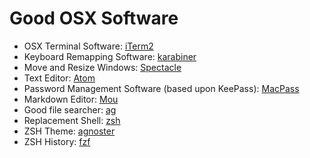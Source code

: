 # Good OSX Software 

* OSX Terminal Software: [iTerm2](https://www.iterm2.com)
* Keyboard Remapping Software: [karabiner](https://pqrs.org/osx/karabiner/)
* Move and Resize Windows: [Spectacle](https://www.spectacleapp.com)
* Text Editor: [Atom](https://atom.io)
* Password Management Software (based upon KeePass): [MacPass](https://github.com/mstarke/MacPass)
* Markdown Editor: [Mou](http://25.io/mou/)
* Good file searcher: [ag](https://github.com/ggreer/the_silver_searcher)
* Replacement Shell: [zsh](http://ohmyz.sh)
* ZSH Theme: [agnoster](https://github.com/agnoster/agnoster-zsh-theme)
* ZSH History: [fzf](https://github.com/junegunn/fzf/)
